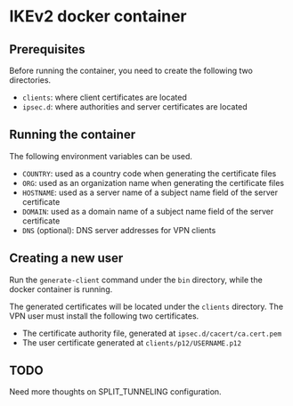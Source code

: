 # IKEv2 docker container

## Prerequisites

Before running the container, you need to create the following two directories.

- `clients`: where client certificates are located
- `ipsec.d`: where authorities and server certificates are located

## Running the container

The following environment variables can be used.

- `COUNTRY`: used as a country code when generating the certificate files
- `ORG`: used as an organization name when generating the certificate files
- `HOSTNAME`: used as a server name of a subject name field of the server certificate
- `DOMAIN`: used as a domain name of a subject name field of the server certificate
- `DNS` (optional): DNS server addresses for VPN clients

## Creating a new user

Run the `generate-client` command under the `bin` directory, while the docker container is running.

The generated certificates will be located under the `clients` directory. The VPN user must install the following two certificates.

- The certificate authority file, generated at `ipsec.d/cacert/ca.cert.pem`
- The user certificate generated at `clients/p12/USERNAME.p12`

## TODO

Need more thoughts on SPLIT_TUNNELING configuration.